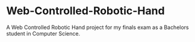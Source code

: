 # Web-Controlled-Robotic-Hand
A Web Controlled Robotic Hand project for my finals exam as a Bachelors student in Computer Science.
